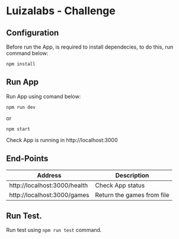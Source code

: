 # Luizalabs - Challenge

## Configuration

Before run the App, is required to install dependecies, to do this, run command below:

<code>npm install</code>

## Run App
Run App using comand below:

<code>npm run dev</code>

or 

<code>npm start</code>

Check App is running in http://localhost:3000

## End-Points

| Address | Description |
| ------------------------ | --------------------------------------------------------------------------------------------- |
| http://localhost:3000/health  | Check App status  |
| http://localhost:3000/games   | Return the games from file |


## Run Test.

Run test using
<code>npm run test</code> command.